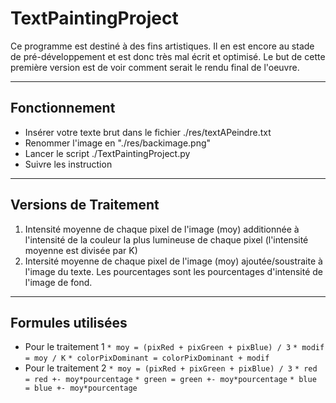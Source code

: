 # TextPaintingProject

Ce programme est destiné à des fins artistiques. Il en est encore au stade de pré-développement et est donc très mal écrit et optimisé.
Le but de cette première version est de voir comment serait le rendu final de l'oeuvre.

-----

## Fonctionnement

* Insérer votre texte brut dans le fichier ./res/textAPeindre.txt
* Renommer l'image en "./res/backimage.png"
* Lancer le script ./TextPaintingProject.py
* Suivre les instruction

---

## Versions de Traitement

1. Intensité moyenne de chaque pixel de l'image (moy) additionnée à l'intensité de la couleur la plus lumineuse de chaque pixel (l'intensité moyenne est divisée par K)
2. Intersité moyenne de chaque pixel de l'image (moy) ajoutée/soustraite à l'image du texte. Les pourcentages sont les pourcentages d'intensité de l'image de fond.

---

## Formules utilisées

* Pour le traitement 1
`* moy = (pixRed + pixGreen + pixBlue) / 3`
`* modif = moy / K`
`* colorPixDominant = colorPixDominant + modif`
* Pour le traitement 2
`* moy = (pixRed + pixGreen + pixBlue) / 3`
`* red = red +- moy*pourcentage`
`* green = green +- moy*pourcentage`
`* blue = blue +- moy*pourcentage`